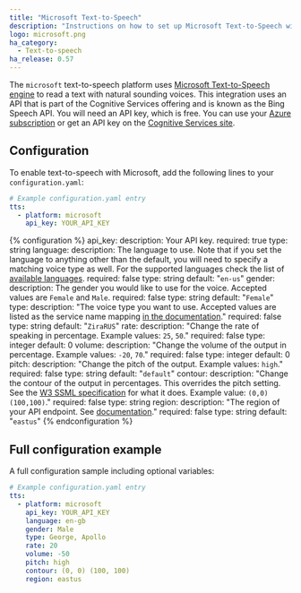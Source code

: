```yaml
---
title: "Microsoft Text-to-Speech"
description: "Instructions on how to set up Microsoft Text-to-Speech with Home Assistant."
logo: microsoft.png
ha_category:
  - Text-to-speech
ha_release: 0.57
---
```


The `microsoft` text-to-speech platform uses [Microsoft Text-to-Speech engine](https://docs.microsoft.com/en-us/azure/cognitive-services/speech/home) to read a text with natural sounding voices. This integration uses an API that is part of the Cognitive Services offering and is known as the Bing Speech API.
You will need an API key, which is free. You can use your [Azure subscription](https://azure.microsoft.com) or get an API key on the [Cognitive Services site](https://azure.microsoft.com/en-us/try/cognitive-services/).

## Configuration

To enable text-to-speech with Microsoft, add the following lines to your `configuration.yaml`:

```yaml
# Example configuration.yaml entry
tts:
  - platform: microsoft
    api_key: YOUR_API_KEY
```

{% configuration %}
api_key:
  description: Your API key.
  required: true
  type: string
language:
  description: The language to use. Note that if you set the language to anything other than the default, you will need to specify a matching voice type as well. For the supported languages check the list of [available languages](https://github.com/home-assistant/home-assistant/blob/dev/homeassistant/components/microsoft/tts.py#L20).
  required: false
  type: string
  default: "`en-us`"
gender:
  description: The gender you would like to use for the voice. Accepted values are `Female` and `Male`.
  required: false
  type: string
  default: "`Female`"
type:
  description: "The voice type you want to use. Accepted values are listed as the service name mapping [in the documentation](https://docs.microsoft.com/en-us/azure/cognitive-services/speech-service/language-support#text-to-speech)."
  required: false
  type: string
  default: "`ZiraRUS`"
rate:
  description: "Change the rate of speaking in percentage. Example values: `25`, `50`."
  required: false
  type: integer
  default: 0
volume:
  description: "Change the volume of the output in percentage. Example values: `-20`, `70`."
  required: false
  type: integer
  default: 0
pitch:
  description: "Change the pitch of the output. Example values: `high`."
  required: false
  type: string
  default: "`default`"
contour:
  description: "Change the contour of the output in percentages. This overrides the pitch setting. See the [W3 SSML specification](https://www.w3.org/TR/speech-synthesis/#pitch_contour) for what it does. Example value: `(0,0) (100,100)`."
  required: false
  type: string
region:
  description: "The region of your API endpoint. See [documentation](https://docs.microsoft.com/en-us/azure/cognitive-services/speech-service/regions)."
  required: false
  type: string
  default: "`eastus`"
{% endconfiguration %}

  
## Full configuration example

A full configuration sample including optional variables:

```yaml
# Example configuration.yaml entry
tts:
  - platform: microsoft
    api_key: YOUR_API_KEY
    language: en-gb
    gender: Male
    type: George, Apollo
    rate: 20
    volume: -50
    pitch: high
    contour: (0, 0) (100, 100)
    region: eastus
```
